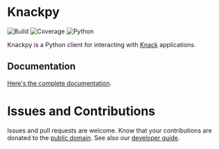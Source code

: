 # Knackpy

![Build](https://github.com/cityofaustin/knackpy/workflows/Build/badge.svg?branch=master)
![Coverage](https://raw.githubusercontent.com/cityofaustin/knackpy/dev/coverage.svg)
![Python](https://img.shields.io/badge/Python-v3.6+-blue)

Knackpy is a Python client for interacting with [Knack](https://knack.com) applications.

## Documentation

[Here's the complete documentation](https://cityofaustin.github.io/knackpy).

# Issues and Contributions

Issues and pull requests are welcome. Know that your contributions are donated to the [public domain](https://github.com/cityofaustin/knackpy/blob/master/LICENSE.md). See also our [developer guide](https://cityofaustin.github.io/knackpy/developer-guide).


